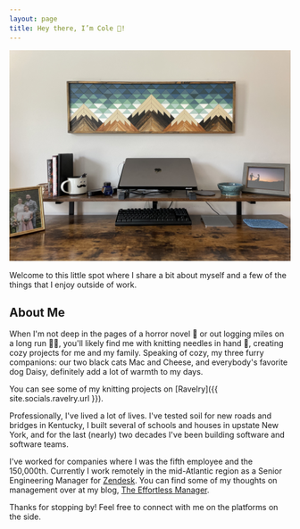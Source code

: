 ```yaml
---
layout: page
title: Hey there, I’m Cole 👋!
---
```


![Clean desk, clean mind](/public/images/desk.jpg)

Welcome to this little spot where I share a bit about myself and a few of the things that I enjoy outside of work.

## About Me

When I'm not deep in the pages of a horror novel 📖 or out logging miles on a long run 🏃‍♀️, you'll likely find me with knitting needles in hand 🧶, creating cozy projects for me and my family. Speaking of cozy, my three furry companions: our two black cats Mac and Cheese, and everybody's favorite dog Daisy, definitely add a lot of warmth to my days.

You can see some of my knitting projects on [Ravelry]({{ site.socials.ravelry.url }}).

Professionally, I've lived a lot of lives. I've tested soil for new roads and bridges in Kentucky, I built several of schools and houses in upstate New York, and for the last (nearly) two decades I've been building software and software teams.

I've worked for companies where I was the fifth employee and the 150,000th. Currently I work remotely in the mid-Atlantic region as a Senior Engineering Manager for [Zendesk](https://www.zendesk.com/). You can find some of my thoughts on management over at my blog, [The Effortless Manager](https://theeffortlessmanager.com).

Thanks for stopping by! Feel free to connect with me on the platforms on the side.
